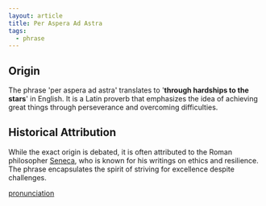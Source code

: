 ```yaml
---
layout: article
title: Per Aspera Ad Astra
tags:
  - phrase
---
```



## Origin

The phrase 'per aspera ad astra' translates to '**through hardships to the stars**' in English. It is a Latin proverb that emphasizes the idea of achieving great things through perseverance and overcoming difficulties.

## Historical Attribution 

 While the exact origin is debated, it is often attributed to the Roman philosopher [Seneca](about:blank?type=ask-arc&q=Seneca&unit_title=Historical%20Attribution&unit_subtitle=While%20the%20exact%20origin%20is%20debated,%20it%20is%20often%20attributed%20to%20the%20Roman%20philosopher%20Seneca,%20who%20is%20known%20for%20his%20writings%20on%20ethics%20and%20resilience.%20The%20phrase%20encapsulates%20the%20spirit%20of%20striving%20for%20excellence%20despite%20challenges.&context=Roman%20philosopher), who is known for his writings on ethics and resilience. The phrase encapsulates the spirit of striving for excellence despite challenges.


[pronunciation](https://youglish.com/pronounce/Per_aspera_ad_astra/english)
